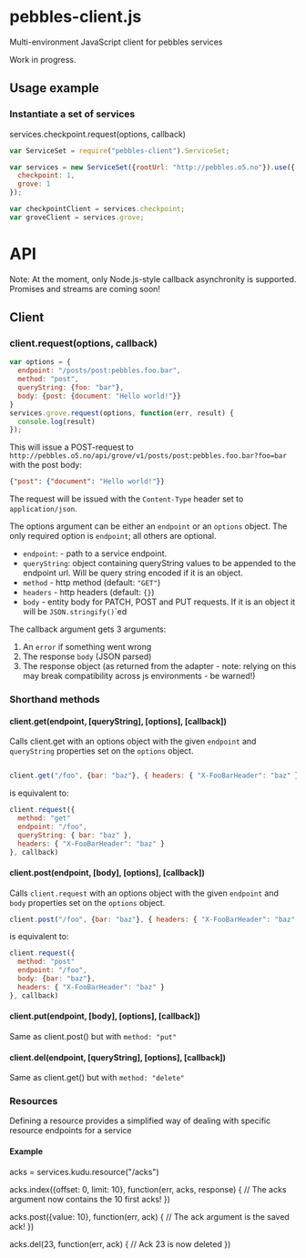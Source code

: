 pebbles-client.js
===

Multi-environment JavaScript client for pebbles services

Work in progress.

## Usage example

### Instantiate a set of services


services.checkpoint.request(options, callback)

```javascript
var ServiceSet = require("pebbles-client").ServiceSet;

var services = new ServiceSet({rootUrl: "http://pebbles.o5.no"}).use({
  checkpoint: 1,
  grove: 1
});

var checkpointClient = services.checkpoint;
var groveClient = services.grove;
```

# API
Note: At the moment, only Node.js-style callback asynchronity is supported. Promises and streams are coming soon!

## Client

### client.request(options, callback)

```js
var options = {
  endpoint: "/posts/post:pebbles.foo.bar",
  method: "post",
  queryString: {foo: "bar"},
  body: {post: {document: "Hello world!"}}
}
services.grove.request(options, function(err, result) {
  console.log(result)
});
```

This will issue a POST-request to `http://pebbles.o5.no/api/grove/v1/posts/post:pebbles.foo.bar?foo=bar` with the post body:

```json
{"post": {"document": "Hello world!"}}
```

The request will be issued with the `Content-Type` header set to `application/json`.

The options argument can be either an `endpoint` or an `options` object. The only required option is `endpoint`; all others are optional.

* `endpoint`: - path to a service endpoint.
* `queryString`: object containing queryString values to be appended to the endpoint url. Will be query string encoded if it is an object.
* `method` - http method (default: `"GET"`)
* `headers` - http headers (default: `{}`)
* `body` - entity body for PATCH, POST and PUT requests. If it is an object it will be `JSON.stringify()`´ed

The callback argument gets 3 arguments:

1. An `error` if something went wrong
1. The response `body` (JSON parsed)
1. The response object (as returned from the adapter - note: relying on this may break compatibility across js environments - be warned!)

### Shorthand methods

#### client.get(endpoint, [queryString], [options], [callback])

Calls client.get with an options object with the given `endpoint` and `queryString` properties set on the `options` object.

```js

client.get("/foo", {bar: "baz"}, { headers: { "X-FooBarHeader": "baz" } }, callback)
```
is equivalent to:
```js
client.request({
  method: "get"
  endpoint: "/foo",
  queryString: { bar: "baz" },
  headers: { "X-FooBarHeader": "baz" }
}, callback)

```

#### client.post(endpoint, [body], [options], [callback])

Calls `client.request` with an options object with the given `endpoint` and `body` properties set on the `options` object.

```js
client.post("/foo", {bar: "baz"}, { headers: { "X-FooBarHeader": "baz" } }, callback)
```
is equivalent to:
```js
client.request({
  method: "post"
  endpoint: "/foo",
  body: {bar: "baz"},
  headers: { "X-FooBarHeader": "baz" }
}, callback)

```
#### client.put(endpoint, [body], [options], [callback])

Same as client.post() but with `method: "put"` 
#### client.del(endpoint, [queryString], [options], [callback])

Same as client.get() but with `method: "delete"` 


### Resources

Defining a resource provides a simplified way of dealing with specific resource endpoints for a service

#### Example
acks = services.kudu.resource("/acks")

acks.index({offset: 0, limit: 10}, function(err, acks, response) {
  // The acks argument now contains the 10 first acks!
})

acks.post({value: 10}, function(err, ack) {
  // The ack argument is the saved ack!
})

acks.del(23, function(err, ack) {
  // Ack 23 is now deleted
})